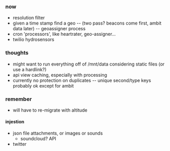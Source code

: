 ### now
- resolution filter
- given a time stamp find a geo -- (two pass? beacons come first, ambit data later) -- geoassigner process
- cron 'processors', like heartrater, geo-assigner...
- twilio hydrosensors

### thoughts
- might want to run everything off of /mnt/data considering static files (or use a hardlink?)
- api view caching, especially with processing
- currently no protection on duplicates -- unique second/type keys probably ok except for ambit

### remember
- will have to re-migrate with altitude

#### injestion
- json file attachments, or images or sounds
    - soundcloud? API
- twitter